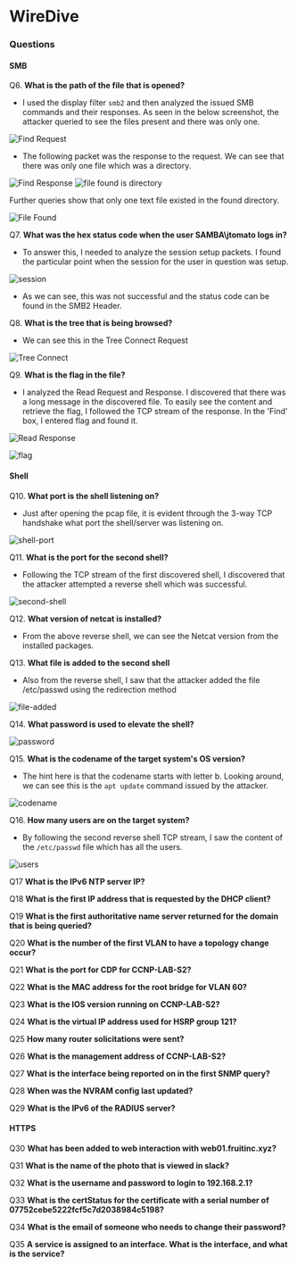# WireDive




### Questions

#### SMB

Q6. **What is the path of the file that is opened?**

- I used the display filter `smb2` and then analyzed the issued SMB commands and their responses.
As seen in the below screenshot, the attacker queried to see the files present and there was only one.

![Find Request](image-10.png)

- The following packet was the response to the request. We can see that there was only one file which was a directory.

![Find Response](image-11.png)
![file found is directory](image-12.png)

Further queries show that only one text file existed in the found directory.

![File Found](image-13.png)

Q7. **What was the hex status code when the user SAMBA\jtomato logs in?**

- To answer this, I needed to analyze the session setup packets. I found the particular point when the session for the user in question was setup.

![session](image-14.png)

- As we can see, this was not successful and the status code can be found in the SMB2 Header.

Q8. **What is the tree that is being browsed?**

- We can see this in the Tree Connect Request

![Tree Connect](image-15.png)

Q9. **What is the flag in the file?**

- I analyzed the Read Request and Response. I discovered that there was a long message in the discovered file. To easily see the content and retrieve the flag, I followed the TCP stream of the response. In the 'Find' box, I entered flag and found it.

![Read Response](image-16.png)

![flag](image-17.png)

#### Shell

Q10. **What port is the shell listening on?**

- Just after opening the pcap file, it is evident through the 3-way TCP handshake what port the shell/server was listening on.

![shell-port](image-18.png)

Q11. **What is the port for the second shell?**

- Following the TCP stream of the first discovered shell, I discovered that the attacker attempted a reverse shell which was successful.

![second-shell](image-19.png)

Q12. **What version of netcat is installed?**

- From the above reverse shell, we can see the Netcat version from the installed packages.

Q13. **What file is added to the second shell**

- Also from the reverse shell, I saw that the attacker added the file /etc/passwd using the redirection method

![file-added](image-20.png)

Q14. **What password is used to elevate the shell?**

![password](image-21.png)

Q15. **What is the codename of the target system's OS version?**

- The hint here is that the codename starts with letter b. Looking around, we can see this is the `apt update` command issued by the attacker.

![codename](image-22.png)

Q16. **How many users are on the target system?**

- By following the second reverse shell TCP stream, I saw the content of the `/etc/passwd` file which has all the users.

![users](image-23.png)

Q17 **What is the IPv6 NTP server IP?**

Q18 **What is the first IP address that is requested by the DHCP client?**

Q19 **What is the first authoritative name server returned for the domain that is being queried?**

Q20 **What is the number of the first VLAN to have a topology change occur?**



Q21 **What is the port for CDP for CCNP-LAB-S2?**

Q22 **What is the MAC address for the root bridge for VLAN 60?**


Q23 **What is the IOS version running on CCNP-LAB-S2?**



Q24 **What is the virtual IP address used for HSRP group 121?**


Q25 **How many router solicitations were sent?**


Q26 **What is the management address of CCNP-LAB-S2?**

Q27 **What is the interface being reported on in the first SNMP query?**

Q28 **When was the NVRAM config last updated?**


Q29 **What is the IPv6 of the RADIUS server?**


#### HTTPS

Q30 **What has been added to web interaction with web01.fruitinc.xyz?**

Q31 **What is the name of the photo that is viewed in slack?**

Q32 **What is the username and password to login to 192.168.2.1?**


Q33 **What is the certStatus for the certificate with a serial number of 07752cebe5222fcf5c7d2038984c5198?**

Q34 **What is the email of someone who needs to change their password?**

Q35 **A service is assigned to an interface. What is the interface, and what is the service?**